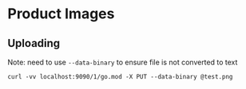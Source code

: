 # Product Images

## Uploading 

Note: need to use `--data-binary` to ensure file is not converted to text

```
curl -vv localhost:9090/1/go.mod -X PUT --data-binary @test.png
```